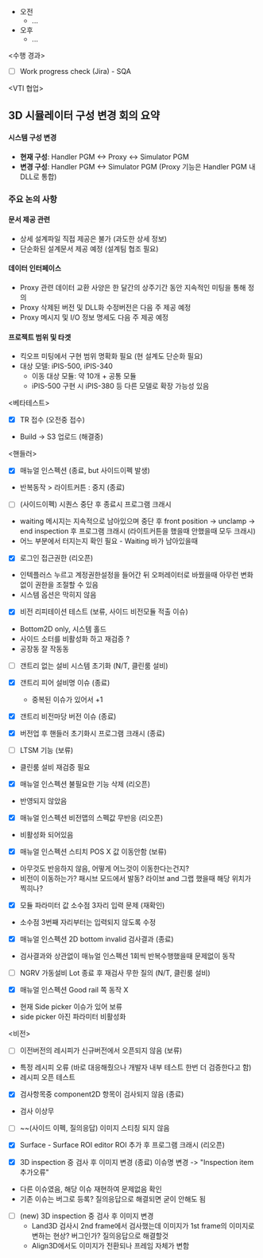 - 오전
	- ...
- 오후
	- ...

<수행 경과>
- [ ] Work progress check (Jira) - SQA

<VTI 협업>
## 3D 시뮬레이터 구성 변경 회의 요약
#### 시스템 구성 변경
- **현재 구성**: Handler PGM <-> Proxy <-> Simulator PGM
- **변경 구성**: Handler PGM <-> Simulator PGM (Proxy 기능은 Handler PGM 내 DLL로 통합)
### 주요 논의 사항
#### 문서 제공 관련
- 상세 설계파일 직접 제공은 불가 (과도한 상세 정보)
- 단순화된 설계문서 제공 예정 (설계팀 협조 필요)
#### 데이터 인터페이스
- Proxy 관련 데이터 교환 사양은 한 달간의 상주기간 동안 지속적인 미팅을 통해 정의
- Proxy 삭제된 버전 및 DLL화 수정버전은 다음 주 제공 예정
- Proxy 메시지 및 I/O 정보 명세도 다음 주 제공 예정
#### 프로젝트 범위 및 타겟
- 킥오프 미팅에서 구현 범위 명확화 필요 (현 설계도 단순화 필요)
- 대상 모델: iPIS-500, iPIS-340
    - 이동 대상 모듈: 약 10개 + 공통 모듈
    - iPIS-500 구현 시 iPIS-380 등 다른 모델로 확장 가능성 있음

<베타테스트>
- [x] TR 접수 (오전중 접수)
- Build -> S3 업로드 (해결중)

<핸들러>
- [x] 매뉴얼 인스펙션 (종료, but 사이드이펙 발생)
- 반복동작 > 라이트커튼 : 중지 (종료)

- [ ] (사이드이펙) 시퀀스 중단 후 종료시 프로그램 크래시
- waiting 메시지는 지속적으로 남아있으며 중단 후 front position -> unclamp -> end inspection 후 프로그램 크래시
  (라이트커튼을 했을때 안했을때 모두 크래시)
- 어느 부분에서 터지는지 확인 필요 - Waiting 바가 남아있을때

- [x] 로그인 접근권한 (리오픈)
- 인텍플러스 누르고 계정권한설정을 들어간 뒤 오퍼레이터로 바꿨을때 아무런 변화 없이 권한을 조절할 수 있음
- 시스템 옵션은 막히지 않음

- [x] 비전 리피테이션 테스트 (보류, 사이드 비전모듈 적출 이슈)
- Bottom2D only, 시스템 홀드
- 사이드 소터를 비활성화 하고 재검증 ?
- 공장동 잘 작동동

- [ ] 갠트리 없는 설비 시스템 초기화 (N/T, 클린룸 설비)

- [x] 갠트리 피어 설비명 이슈 (종료)
	- 중복된 이슈가 있어서 +1

- [x] 갠트리 비전마당 버전 이슈 (종료)

- [x] 버전업 후 핸들러 초기화시 프로그램 크래시 (종료)

- [ ] LTSM 기능 (보류)
- 클린룸 설비 재검증 필요

- [x] 매뉴얼 인스펙션 불필요한 기능 삭제 (리오픈)
- 반영되지 않았음

- [x] 매뉴얼 인스펙션 비전맵의 스펙값 무반응 (리오픈)
- 비활성화 되어있음

- [x] 매뉴얼 인스펙션 스티치 POS X 값 이동안함 (보류)
- 아무것도 반응하지 않음, 어떻게 어느것이 이동한다는건지?
- 비전이 이동하는가? 패시브 모드에서 발동? 라이브 and 그랩 했을때 해당 위치가 찍히나?

- [x] 모듈 파라미터 값 소수점 3자리 입력 문제 (재확인)
- 소수점 3번째 자리부터는 입력되지 않도록 수정

- [x] 매뉴얼 인스펙션 2D bottom invalid 검사결과 (종료)
- 검사결과와 상관없이 매뉴얼 인스펙션 1회씩 반복수행했을때 문제없이 동작

- [ ] NGRV 가동설비 Lot 종료 후 재검사 무한 질의 (N/T, 클린룸 설비)

- [x] 매뉴얼 인스펙션 Good rail 쪽 동작 X
- 현재 Side picker 이슈가 있어 보류
- side picker 아진 파라미터 비활성화

<비전>
- [ ] 이전버전의 레시피가 신규버전에서 오픈되지 않음 (보류)
- 특정 레시피 오류 (바로 대응해줬으나 개발자 내부 테스트 한번 더 검증한다고 함)
- 레시피 오픈 테스트

- [x] 검사항목중 component2D 항목이 검사되지 않음 (종료)
- 검사 이상무

- [ ] ~~(사이드 이펙, 질의응답) 이미지 스티칭 되지 않음

- [x] Surface - Surface ROI editor ROI 추가 후 프로그램 크래시 (리오픈)

- [x] 3D inspection 중 검사 후 이미지 변경 (종료)
      이슈명 변경 -> "Inspection item 추가오류"
- 다른 이슈였음, 해당 이슈 재현하여 문제없음 확인
- 기존 이슈는 버그로 등록? 질의응답으로 해결되면 굳이 안해도 됨

- [ ] (new) 3D inspection 중 검사 후 이미지 변경
	- Land3D 검사시 2nd frame에서 검사했는데 이미지가 1st frame의 이미지로 변하는 현상? 버그인가? 질의응답으로 해결할것
	- Align3D에서도 이미지가 전환되나 프레임 자체가 변함

